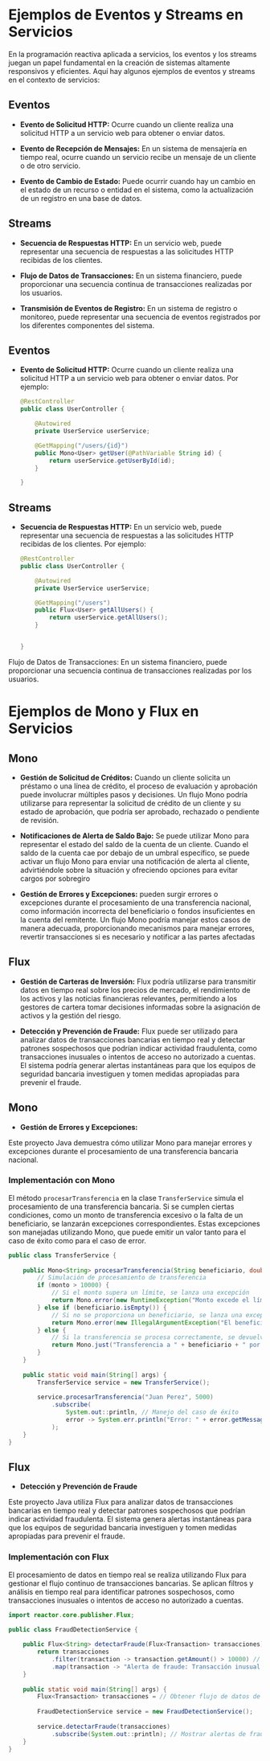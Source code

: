 # Ejemplos de Eventos y Streams en Servicios

En la programación reactiva aplicada a servicios, los eventos y los streams juegan un papel fundamental en la creación de sistemas altamente responsivos y eficientes. Aquí hay algunos ejemplos de eventos y streams en el contexto de servicios:

## Eventos

- **Evento de Solicitud HTTP:** Ocurre cuando un cliente realiza una solicitud HTTP a un servicio web para obtener o enviar datos.

- **Evento de Recepción de Mensajes:** En un sistema de mensajería en tiempo real, ocurre cuando un servicio recibe un mensaje de un cliente o de otro servicio.

- **Evento de Cambio de Estado:** Puede ocurrir cuando hay un cambio en el estado de un recurso o entidad en el sistema, como la actualización de un registro en una base de datos.

## Streams

- **Secuencia de Respuestas HTTP:** En un servicio web, puede representar una secuencia de respuestas a las solicitudes HTTP recibidas de los clientes.

- **Flujo de Datos de Transacciones:** En un sistema financiero, puede proporcionar una secuencia continua de transacciones realizadas por los usuarios.

- **Transmisión de Eventos de Registro:** En un sistema de registro o monitoreo, puede representar una secuencia de eventos registrados por los diferentes componentes del sistema.


## Eventos

- **Evento de Solicitud HTTP:** Ocurre cuando un cliente realiza una solicitud HTTP a un servicio web para obtener o enviar datos. Por ejemplo:

  ```java
  @RestController
  public class UserController {
  
      @Autowired
      private UserService userService;
  
      @GetMapping("/users/{id}")
      public Mono<User> getUser(@PathVariable String id) {
          return userService.getUserById(id);
      }

  }


## Streams

- **Secuencia de Respuestas HTTP:** En un servicio web, puede representar una secuencia de respuestas a las solicitudes HTTP recibidas de los clientes. Por ejemplo:

  ```java
  @RestController
  public class UserController {
  
      @Autowired
      private UserService userService;
  
      @GetMapping("/users")
      public Flux<User> getAllUsers() {
          return userService.getAllUsers();
      }
  

  }

Flujo de Datos de Transacciones: En un sistema financiero, puede proporcionar una secuencia continua de transacciones realizadas por los usuarios.

# Ejemplos de Mono y Flux en Servicios

## Mono

- **Gestión de Solicitud de Créditos:** Cuando un cliente solicita un préstamo o una línea de crédito, el proceso de evaluación y aprobación puede involucrar múltiples pasos y decisiones. Un flujo Mono podría utilizarse para representar la solicitud de crédito de un cliente y su estado de aprobación, que podría ser aprobado, rechazado o pendiente de revisión.

- **Notificaciones de Alerta de Saldo Bajo:** Se puede utilizar Mono para representar el estado del saldo de la cuenta de un cliente. Cuando el saldo de la cuenta cae por debajo de un umbral específico, se puede activar un flujo Mono para enviar una notificación de alerta al cliente, advirtiéndole sobre la situación y ofreciendo opciones para evitar cargos por sobregiro


- **Gestión de Errores y Excepciones:**  pueden surgir errores o excepciones durante el procesamiento de una transferencia nacional, como información incorrecta del beneficiario o fondos insuficientes en la cuenta del remitente. Un flujo Mono podría manejar estos casos de manera adecuada, proporcionando mecanismos para manejar errores, revertir transacciones si es necesario y notificar a las partes afectadas

## Flux

- **Gestión de Carteras de Inversión:**  Flux podría utilizarse para transmitir datos en tiempo real sobre los precios de mercado, el rendimiento de los activos y las noticias financieras relevantes, permitiendo a los gestores de cartera tomar decisiones informadas sobre la asignación de activos y la gestión del riesgo.

- **Detección y Prevención de Fraude:** Flux puede ser utilizado para analizar datos de transacciones bancarias en tiempo real y detectar patrones sospechosos que podrían indicar actividad fraudulenta, como transacciones inusuales o intentos de acceso no autorizado a cuentas. El sistema podría generar alertas instantáneas para que los equipos de seguridad bancaria investiguen y tomen medidas apropiadas para prevenir el fraude.


## Mono 

- **Gestión de Errores y Excepciones:**

Este proyecto Java demuestra cómo utilizar Mono para manejar errores y excepciones durante el procesamiento de una transferencia bancaria nacional.

###  Implementación con Mono

El método `procesarTransferencia` en la clase `TransferService` simula el procesamiento de una transferencia bancaria. Si se cumplen ciertas condiciones, como un monto de transferencia excesivo o la falta de un beneficiario, se lanzarán excepciones correspondientes. Estas excepciones son manejadas utilizando Mono, que puede emitir un valor tanto para el caso de éxito como para el caso de error.

```java
public class TransferService {
    
    public Mono<String> procesarTransferencia(String beneficiario, double monto) {
        // Simulación de procesamiento de transferencia
        if (monto > 10000) {
            // Si el monto supera un límite, se lanza una excepción
            return Mono.error(new RuntimeException("Monto excede el límite permitido"));
        } else if (beneficiario.isEmpty()) {
            // Si no se proporciona un beneficiario, se lanza una excepción
            return Mono.error(new IllegalArgumentException("El beneficiario no puede estar vacío"));
        } else {
            // Si la transferencia se procesa correctamente, se devuelve un mensaje de confirmación
            return Mono.just("Transferencia a " + beneficiario + " por $" + monto + " procesada correctamente");
        }
    }
    
    public static void main(String[] args) {
        TransferService service = new TransferService();
        
        service.procesarTransferencia("Juan Perez", 5000)
            .subscribe(
                System.out::println, // Manejo del caso de éxito
                error -> System.err.println("Error: " + error.getMessage()) // Manejo del error
            );
    }
}

```

## Flux

- **Detección y Prevención de Fraude**

Este proyecto Java utiliza Flux para analizar datos de transacciones bancarias en tiempo real y detectar patrones sospechosos que podrían indicar actividad fraudulenta. El sistema genera alertas instantáneas para que los equipos de seguridad bancaria investiguen y tomen medidas apropiadas para prevenir el fraude.

###  Implementación con Flux

El procesamiento de datos en tiempo real se realiza utilizando Flux para gestionar el flujo continuo de transacciones bancarias. Se aplican filtros y análisis en tiempo real para identificar patrones sospechosos, como transacciones inusuales o intentos de acceso no autorizado a cuentas.

```java
import reactor.core.publisher.Flux;

public class FraudDetectionService {
    
    public Flux<String> detectarFraude(Flux<Transaction> transacciones) {
        return transacciones
            .filter(transaction -> transaction.getAmount() > 10000) // Filtrar transacciones de monto alto
            .map(transaction -> "Alerta de fraude: Transacción inusual detectada - " + transaction.toString()); // Mapear transacciones sospechosas a mensajes de alerta
    }
    
    public static void main(String[] args) {
        Flux<Transaction> transacciones = // Obtener flujo de datos de transacciones bancarias en tiempo real
        
        FraudDetectionService service = new FraudDetectionService();
        
        service.detectarFraude(transacciones)
            .subscribe(System.out::println); // Mostrar alertas de fraude en la consola
    }
}

